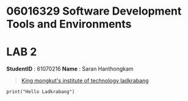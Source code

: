 # 06016329 Software Development Tools and Environments

# LAB 2

**StudentID** : 61070216
**Name** : Saran Hanthongkam

> [King mongkut's institute of technology ladkrabang](https://www.kmitl.ac.th/)

```
print("Hello Ladkrabang")
```